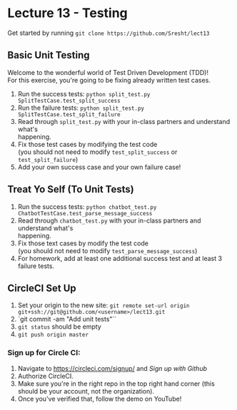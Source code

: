 # Lecture 13 - Testing  

Get started by running `git clone https://github.com/Sresht/lect13`  

## Basic Unit Testing  

Welcome to the wonderful world of Test Driven Development (TDD)!  
For this exercise, you're going to be fixing already written test cases.  

1. Run the success tests: `python split_test.py SplitTestCase.test_split_success`   
2. Run the failure tests: `python split_test.py SplitTestCase.test_split_failure`  
3. Read through `split_test.py` with your in-class partners and understand what's  
   happening.  
4. Fix those test cases by modifying the test code   
    (you should not need to modify `test_split_success` or `test_split_failure`)  
5. Add your own success case and your own failure case!  


## Treat Yo Self (To Unit Tests)  

1. Run the success tests: `python chatbot_test.py ChatbotTestCase.test_parse_message_success`  
2. Read through `chatbot_test.py` with your in-class partners and understand what's  
   happening.  
3. Fix those text cases by modify the test code  
    (you should not need to modify `test_parse_message_success`)  
4. For homework, add at least one additional success test and at least 3 failure tests.  

## CircleCI Set Up

1. Set your origin to the new site: `git remote set-url origin git+ssh://git@github.com/<username>/lect13.git`  
2. `git commit -am "Add unit tests"``  
3. `git status` should be empty  
3. `git push origin master`  

### Sign up for Circle CI:    
1. Navigate to https://circleci.com/signup/ and *Sign up with Github*  
2. Authorize CircleCI.  
3. Make sure you're in the right repo in the top right hand corner (this should be your account, not the organization).  
4. Once you've verified that, follow the demo on YouTube!
